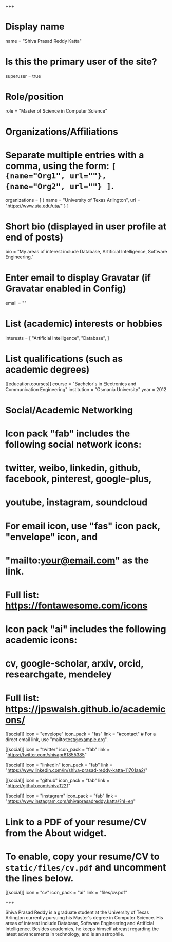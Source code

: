 +++
# Display name
name = "Shiva Prasad Reddy Katta"

# Is this the primary user of the site?
superuser = true

# Role/position
role = "Master of Science in Computer Science"

# Organizations/Affiliations
#   Separate multiple entries with a comma, using the form: `[ {name="Org1", url=""}, {name="Org2", url=""} ]`.
organizations = [ { name = "University of Texas Arlington", url = "https://www.uta.edu/uta/" } ]

# Short bio (displayed in user profile at end of posts)
bio = "My areas of interest include Database, Artificial Intelligence, Software Engineering."

# Enter email to display Gravatar (if Gravatar enabled in Config)
email = ""

# List (academic) interests or hobbies
interests = [
  "Artificial Intelligence",
  "Database",
]

# List qualifications (such as academic degrees)
[[education.courses]]
  course = "Bachelor's in Electronics and Communication Engineering"
  institution = "Osmania University"
  year = 2012

# Social/Academic Networking
#
# Icon pack "fab" includes the following social network icons:
#
#   twitter, weibo, linkedin, github, facebook, pinterest, google-plus,
#   youtube, instagram, soundcloud
#
#   For email icon, use "fas" icon pack, "envelope" icon, and
#   "mailto:your@email.com" as the link.
#
#   Full list: https://fontawesome.com/icons
#
# Icon pack "ai" includes the following academic icons:
#
#   cv, google-scholar, arxiv, orcid, researchgate, mendeley
#
#   Full list: https://jpswalsh.github.io/academicons/

[[social]]
  icon = "envelope"
  icon_pack = "fas"
  link = "#contact"  # For a direct email link, use "mailto:test@example.org".

[[social]]
  icon = "twitter"
  icon_pack = "fab"
  link = "https://twitter.com/shivapr61855385"

[[social]]
  icon = "linkedin"
  icon_pack = "fab"
  link = "https://www.linkedin.com/in/shiva-prasad-reddy-katta-11701aa2/"

[[social]]
  icon = "github"
  icon_pack = "fab"
  link = "https://github.com/shiva1221"
 
[[social]]
  icon = "instagram"
  icon_pack = "fab"
  link = "https://www.instagram.com/shivaprasadreddy.katta/?hl=en"

# Link to a PDF of your resume/CV from the About widget.
# To enable, copy your resume/CV to `static/files/cv.pdf` and uncomment the lines below.
[[social]]
  icon = "cv"
  icon_pack = "ai"
  link = "files/cv.pdf"

+++

Shiva Prasad Reddy is a graduate student at the University of Texas Arlington currently pursuing his Master's degree in Computer Science. His areas of interest include Database, Software Engineering and Artificial Intelligence. Besides academics, he keeps himself abreast regarding the latest advancements in technology, and is an astrophile.
